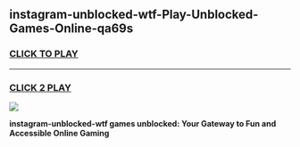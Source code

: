 
## instagram-unblocked-wtf-Play-Unblocked-Games-Online-qa69s
<h3>
<a href="https://premium76.site?title=instagram-unblocked-wtf&ref=25A">CLICK TO PLAY</a></h3>
<hr>

<h3>
<a href="https://premium76.site?title=instagram-unblocked-wtf&ref=25A">CLICK 2 PLAY</a>
  
</h3>

<a href="https://premium76.site?title=instagram-unblocked-wtf&ref=25A"><img src="https://clearcache.store/games.png"></a>


**instagram-unblocked-wtf games unblocked: Your Gateway to Fun and Accessible Online Gaming**
